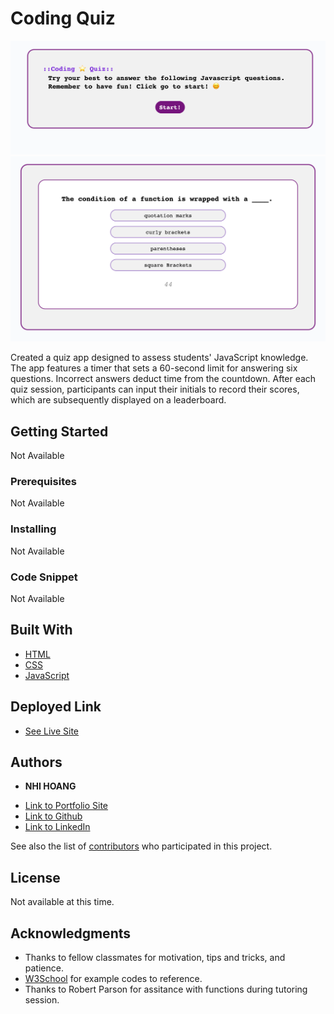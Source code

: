 
# Coding Quiz
![](assets/images/program-sshot.png)
![](assets/images/sshot2.png)

Created a quiz app designed to assess students' JavaScript knowledge. The app features a timer that sets a 60-second limit for answering six questions. Incorrect answers deduct time from the countdown. After each quiz session, participants can input their initials to record their scores, which are subsequently displayed on a leaderboard.

## Getting Started

Not Available

### Prerequisites

Not Available

### Installing

Not Available

### Code Snippet

Not Available

## Built With

* [HTML](https://developer.mozilla.org/en-US/docs/Web/HTML)
* [CSS](https://developer.mozilla.org/en-US/docs/Web/CSS)
* [JavaScript](https://www.javascript.com/)

## Deployed Link

* [See Live Site](https://eviehoang.github.io/coding-quiz/)


## Authors

* **NHI HOANG** 

- [Link to Portfolio Site](https://eviehoang.github.io/evie-portfolio/)
- [Link to Github](https://github.com/eviehoang)
- [Link to LinkedIn](https://www.linkedin.com/in/ynhihoang/)

See also the list of [contributors](https://github.com/your/project/contributors) who participated in this project.

## License

Not available at this time. 

## Acknowledgments

* Thanks to fellow classmates for motivation, tips and tricks, and patience.
* [W3School](w3schools.com/) for example codes to reference.
* Thanks to Robert Parson for assitance with functions during tutoring session.
